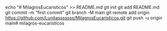 echo "# MilagrosEucaristicos" >> README.md
git init
git add README.md
git commit -m "first commit"
git branch -M main
git remote add origin https://github.com/Lunitasssssss/MilagrosEucaristicos.git
git push -u origin main#   m i l a g r o s - e u c a r i s t i c o s 
 
 
